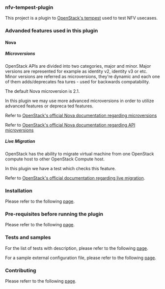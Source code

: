 ### nfv-tempest-plugin

This project is a plugin to [OpenStack's tempest](https://github.com/openstack/tempest) used to test NFV usecases.

### Advanded features used in this plugin

#### Nova

##### Microversions

OpenStack APIs are divided into two categories, major and minor.
Major versions are represented for example as identity v2, identity v3 or etc.
Minor versions are referred as microversions, they're dynamic and each one of them adds/deprecates fea
tures - used for backwards compatability.

The default Nova microversion is 2.1.

In this plugin we may use more advanced microversions in order to utilize advanced features or depreca
ted features.

Refer to [OpenStack's official Nova documentation regarding microversions](https://docs.openstack.org/nova/latest/contributor/microversions.html)

Refer to [OpenStack's official Nova documentation regarding API microversions](https://docs.openstack.org/nova/latest/reference/api-microversion-history.html)

##### Live Migration
OpenStack has the ability to migrate virtual machine from one OpenStack compute host to other OpenStack Compute host.

In this plugin we have a test which checks this feature.

Refer to [OpenStack's official documentation regarding live migration](https://docs.openstack.org/nova/latest/admin/configuring-migrations.html#section-configuring-compute-migrations).

### Installation

Please refer to the following [page](https://github.com/redhat-openstack/nfv-tempest-plugin/blob/master/docs/installation.md).

### Pre-requisites before running the plugin

Please refer to the following [page](https://github.com/redhat-openstack/nfv-tempest-plugin/blob/master/docs/tests_prerequisites_config.md).

### Tests and samples

For the list of tests with description, please refer to the following [page](https://github.com/redhat-openstack/nfv-tempest-plugin/blob/master/docs/tests.md).

For a sample external configuration file, please refer to the following [page](https://github.com/redhat-openstack/nfv-tempest-plugin/blob/master/docs/tests_config.yml.sample).

### Contributing

Please referr to the following [page](https://github.com/redhat-openstack/nfv-tempest-plugin/blob/master/docs/contribution.md).
